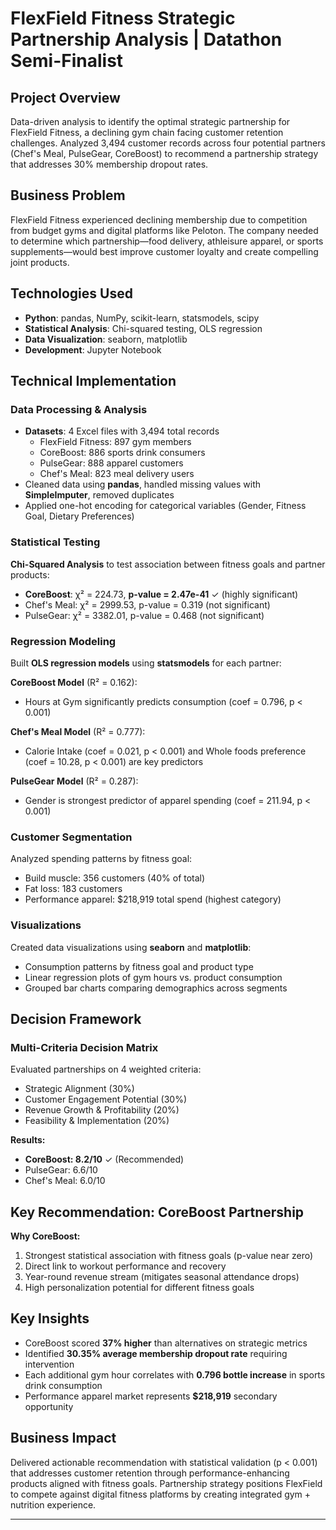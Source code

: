# FlexField Fitness Strategic Partnership Analysis | Datathon Semi-Finalist

## Project Overview
Data-driven analysis to identify the optimal strategic partnership for FlexField Fitness, a declining gym chain facing customer retention challenges. Analyzed 3,494 customer records across four potential partners (Chef's Meal, PulseGear, CoreBoost) to recommend a partnership strategy that addresses 30% membership dropout rates.

## Business Problem
FlexField Fitness experienced declining membership due to competition from budget gyms and digital platforms like Peloton. The company needed to determine which partnership—food delivery, athleisure apparel, or sports supplements—would best improve customer loyalty and create compelling joint products.

## Technologies Used
- **Python**: pandas, NumPy, scikit-learn, statsmodels, scipy
- **Statistical Analysis**: Chi-squared testing, OLS regression
- **Data Visualization**: seaborn, matplotlib
- **Development**: Jupyter Notebook

## Technical Implementation

### Data Processing & Analysis
- **Datasets**: 4 Excel files with 3,494 total records
  - FlexField Fitness: 897 gym members
  - CoreBoost: 886 sports drink consumers
  - PulseGear: 888 apparel customers
  - Chef's Meal: 823 meal delivery users
- Cleaned data using **pandas**, handled missing values with **SimpleImputer**, removed duplicates
- Applied one-hot encoding for categorical variables (Gender, Fitness Goal, Dietary Preferences)

### Statistical Testing
**Chi-Squared Analysis** to test association between fitness goals and partner products:
- **CoreBoost**: χ² = 224.73, **p-value = 2.47e-41** ✓ (highly significant)
- Chef's Meal: χ² = 2999.53, p-value = 0.319 (not significant)
- PulseGear: χ² = 3382.01, p-value = 0.468 (not significant)

### Regression Modeling
Built **OLS regression models** using **statsmodels** for each partner:

**CoreBoost Model** (R² = 0.162):
- Hours at Gym significantly predicts consumption (coef = 0.796, p < 0.001)

**Chef's Meal Model** (R² = 0.777):
- Calorie Intake (coef = 0.021, p < 0.001) and Whole foods preference (coef = 10.28, p < 0.001) are key predictors

**PulseGear Model** (R² = 0.287):
- Gender is strongest predictor of apparel spending (coef = 211.94, p < 0.001)

### Customer Segmentation
Analyzed spending patterns by fitness goal:
- Build muscle: 356 customers (40% of total)
- Fat loss: 183 customers
- Performance apparel: $218,919 total spend (highest category)

### Visualizations
Created data visualizations using **seaborn** and **matplotlib**:
- Consumption patterns by fitness goal and product type
- Linear regression plots of gym hours vs. product consumption
- Grouped bar charts comparing demographics across segments

## Decision Framework

### Multi-Criteria Decision Matrix
Evaluated partnerships on 4 weighted criteria:
- Strategic Alignment (30%)
- Customer Engagement Potential (30%)
- Revenue Growth & Profitability (20%)
- Feasibility & Implementation (20%)

**Results:**
- **CoreBoost: 8.2/10** ✓ (Recommended)
- PulseGear: 6.6/10
- Chef's Meal: 6.0/10

## Key Recommendation: CoreBoost Partnership

**Why CoreBoost:**
1. Strongest statistical association with fitness goals (p-value near zero)
2. Direct link to workout performance and recovery
3. Year-round revenue stream (mitigates seasonal attendance drops)
4. High personalization potential for different fitness goals

## Key Insights
- CoreBoost scored **37% higher** than alternatives on strategic metrics
- Identified **30.35% average membership dropout rate** requiring intervention
- Each additional gym hour correlates with **0.796 bottle increase** in sports drink consumption
- Performance apparel market represents **$218,919** secondary opportunity

## Business Impact
Delivered actionable recommendation with statistical validation (p < 0.001) that addresses customer retention through performance-enhancing products aligned with fitness goals. Partnership strategy positions FlexField to compete against digital fitness platforms by creating integrated gym + nutrition experience.

---

